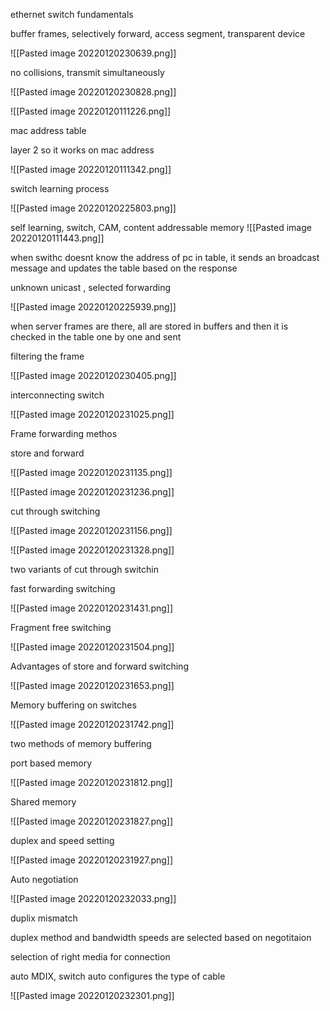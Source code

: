 ethernet switch fundamentals

buffer frames, selectively forward, access segment, transparent device

![[Pasted image 20220120230639.png]]

no collisions, transmit simultaneously

![[Pasted image 20220120230828.png]]

![[Pasted image 20220120111226.png]]

mac address table

layer 2 so it works on mac address

![[Pasted image 20220120111342.png]]

switch learning process

![[Pasted image 20220120225803.png]]

self learning, switch, CAM, content addressable memory
![[Pasted image 20220120111443.png]]

when swithc doesnt know the address of pc in table, it sends an broadcast message and updates the table based on the response

unknown unicast , selected forwarding

![[Pasted image 20220120225939.png]]

when server  frames are there, all are stored in buffers and then it is checked in the table one by one and sent

filtering the frame

![[Pasted image 20220120230405.png]]


interconnecting switch

![[Pasted image 20220120231025.png]]

Frame forwarding methos

store and forward

![[Pasted image 20220120231135.png]]

![[Pasted image 20220120231236.png]]


cut through switching

![[Pasted image 20220120231156.png]]

![[Pasted image 20220120231328.png]]

two variants of cut through switchin

fast forwarding switching

![[Pasted image 20220120231431.png]]


Fragment free switching

![[Pasted image 20220120231504.png]]


Advantages of store and forward switching

![[Pasted image 20220120231653.png]]

Memory buffering on switches

![[Pasted image 20220120231742.png]]

two methods of memory buffering

port based memory

![[Pasted image 20220120231812.png]]

Shared memory

![[Pasted image 20220120231827.png]]


duplex and speed setting

![[Pasted image 20220120231927.png]]

Auto negotiation

![[Pasted image 20220120232033.png]]

duplix mismatch

duplex method and bandwidth speeds are selected based on negotitaion

selection of right media for connection

auto MDIX, switch auto configures the type of cable

![[Pasted image 20220120232301.png]]






